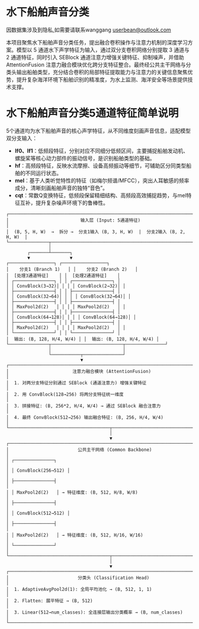 # 水下船舶声音分类
因数据集涉及到隐私,如需要请联系wanggang userbean@outlook.com

本项目聚焦水下船舶声音分类任务，提出融合卷积操作与注意力机制的深度学习方案。模型以 5 通道水下声学特征为输入，通过双分支卷积网络分别提取 3 通道与 2 通道特征，同时引入 SEBlock 通道注意力增强关键特征、抑制噪声，并借助 AttentionFusion 注意力融合模块优化跨分支特征整合。最终经公共主干网络与分类头输出船舶类型，充分结合卷积的局部特征提取能力与注意力的关键信息聚焦优势，提升复杂海洋环境下船舶识别的精准度，为水上监测、海洋安全等场景提供技术支撑。

# 水下船舶声音分类5通道特征简单说明
5个通道均为水下船舶声音的核心声学特征，从不同维度刻画声音信息，适配模型双分支输入：

- **lf0、lf1**：低频段特征，分别对应不同细分低频区间，主要捕捉船舶发动机、螺旋桨等核心动力部件的振动信号，是识别船舶类型的基础。
- **hf**：高频段特征，反映水流摩擦、设备高频振动等细节，可辅助区分同类型船舶的不同运行状态。
- **mel**：基于人类听觉特性的特征（如梅尔频谱/MFCC），突出人耳敏感的频率成分，清晰刻画船舶声音的独特“音色”。
- **cqt**：常数Q变换特征，低频段保留精细结构、高频段高效捕捉趋势，与mel特征互补，提升复杂噪声环境下的鲁棒性。

```
┌───────────────────────────────────────────────────────────────────────────┐
│                           输入层 (Input: 5通道特征)                         │
│  (B, 5, H, W)  →  拆分 →  分支1输入 (B, 3, H, W)  |  分支2输入 (B, 2, H, W)  │
└───────────────┬───────────────────────────────────────────────────────────┘
                │
        ┌───────┴───────┐
        ▼               ▼
┌─────────────────┐ ┌─────────────────┐
│    分支1 (Branch 1)   │ │    分支2 (Branch 2)   │
│  [处理3通道特征]    │ │  [处理2通道特征]    │
│ ┌───────────────┐ │ │ ┌───────────────┐ │
│ │ ConvBlock(3→32)│ │ │ │ ConvBlock(2→32)│ │
│ ├───────────────┤ │ │ ├───────────────┤ │
│ │ ConvBlock(32→64)│ │ │ │ ConvBlock(32→64)│ │
│ ├───────────────┤ │ │ ├───────────────┤ │
│ │ MaxPool2d(2)   │ │ │ │ MaxPool2d(2)   │ │
│ ├───────────────┤ │ │ ├───────────────┤ │
│ │ ConvBlock(64→128)│ │ │ │ ConvBlock(64→128)│ │
│ ├───────────────┤ │ │ ├───────────────┤ │
│ │ MaxPool2d(2)   │ │ │ │ MaxPool2d(2)   │ │
│ └───────────────┘ │ │ └───────────────┘ │
│  输出: (B, 128, H/4, W/4) │ │  输出: (B, 128, H/4, W/4) │
└───────────────┬───────────────────────────┬───────────────┘
                │                           │
                └───────────┬───────────────┘
                            ▼
┌───────────────────────────────────────────────────────────────────────────┐
│                        注意力融合模块 (AttentionFusion)                    │
│  1. 对两分支特征分别通过 SEBlock (通道注意力) 增强关键特征                 │
│  2. 用 ConvBlock(128→256) 将两分支特征统一维度                            │
│  3. 拼接特征: (B, 256*2, H/4, W/4) → 通过 SEBlock 融合注意力              │
│  4. 最终 ConvBlock(512→256) 输出融合特征: (B, 256, H/4, W/4)              │
└──────────────────────────────────────┬────────────────────────────────────┘
                                       │
                                       ▼
┌───────────────────────────────────────────────────────────────────────────┐
│                          公共主干网络 (Common Backbone)                    │
│ ┌───────────────┐                                                         │
│ │ ConvBlock(256→512) │                                                    │
│ ├───────────────┤                                                         │
│ │ MaxPool2d(2)   │ → 特征维度: (B, 512, H/8, W/8)                         │
│ ├───────────────┤                                                         │
│ │ ConvBlock(512→512) │                                                    │
│ ├───────────────┤                                                         │
│ │ MaxPool2d(2)   │ → 特征维度: (B, 512, H/16, W/16)                        │
│ └───────────────┘                                                         │
└──────────────────────────────────────┬────────────────────────────────────┘
                                       │
                                       ▼
┌───────────────────────────────────────────────────────────────────────────┐
│                          分类头 (Classification Head)                      │
│  1. AdaptiveAvgPool2d(1): 全局平均池化 → (B, 512, 1, 1)                   │
│  2. Flatten: 展平特征 → (B, 512)                                          │
│  3. Linear(512→num_classes): 全连接层输出分类概率 → (B, num_classes)       │
└───────────────────────────────────────────────────────────────────────────┘
```
